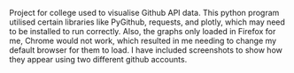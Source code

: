 Project for college used to visualise Github API data.
This python program utilised certain libraries like PyGithub, requests, and plotly, which may need to be installed to run correctly. 
Also, the graphs only loaded in Firefox for me, Chrome would not work, which resulted in me needing to change my default browser for them to load. 
I have included screenshots to show how they appear using two different github accounts.
